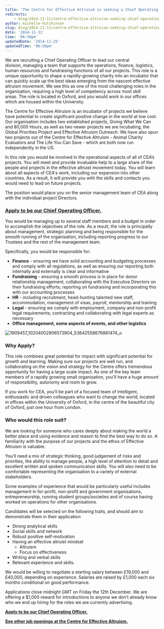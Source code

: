 ```yaml
---
title: 'The Centre for Effective Altruism is seeking a Chief Operating Officer'
redirects:
    - blog/2014-11-11/centre-effective-altruism-seeking-chief-operating-officer
author: michelle-hutchinson
slug: blog/2014-11-11/centre-effective-altruism-seeking-chief-operating-officer
date: '2014-11-11'
time: '06:50pm'
updatedDate: '2014-11-25'
updatedTime: '06:50pm'
---
```

We are recruiting a Chief Operating Officer to lead our central division, managing a team that supports the operations, finance, logistics, human resources and fundraising functions of all our projects. This role is a unique opportunity to shape a rapidly-growing charity into an incubator that can quickly scale up the best ideas emerging from the nascent effective altruism movement. We see this as one of the most challenging roles in the organisation, requiring a high level of competency across most skill areas. The role is located in Oxford, and you would work in our offices which are housed within the University.

The Centre for Effective Altruism is an incubator of projects we believe have potential to create significant positive change in the world at low cost. Our organisation includes two established projects, Giving What We Can and 80,000 Hours, as well as two newer projects we are incubating, the Global Priorities Project and Effective Altruism Outreach. We have also spun two projects out of the Centre for Effective Altruism - Animal Charity Evaluators and The Life You Can Save - which are both now run independently in the US.

In this role you would be involved in the operational aspects of all of CEA’s projects. You will meet and provide invaluable help to a large share of the people and projects in the effective altruist movement today. You will learn about all aspects of CEA's work, including our expansion into other countries. As a result, it will provide you with the skills and contacts you would need to lead on future projects.

The position would place you on the senior management team of CEA along with the individual project Directors.

### **[Apply to be our Chief Operating Officer.](https://docs.google.com/forms/d/1cv0BikO2MGmnkBWz9-euTFbqHO0Ttbn-iM_KA7i5zII/viewform)**

You would be managing up to several staff members and a budget in order to accomplish the objectives of the role. As a result, the role is principally about management, strategic planning and being responsible for the smooth running of the organisation, including reporting progress to our Trustees and the rest of the management team.

Specifically, you would be responsible for:

*   **Finance** - ensuring we have solid accounting and budgeting processes and comply with all regulations, as well as ensuring our reporting both internally and externally is clear and informative
*   **Fundraising** - ensuring a smooth process is in place for donor relationship management, collaborating with the Executive Directors on their fundraising efforts; reporting on fundraising and incorporating this with our accounting processes
*   **HR** - including recruitment, head-hunting talented new staff, accommodation, management of visas, payroll, mentorship and training
*   **Legal** - ensuring we comply with employment, company and non-profit legal requirements; contracting and collaborating with legal experts as necessary
*   **Office management, some aspects of events, and other logistics**

![1909457_10204002906573904_53642558676881474_o](https://centreforeffectivealtruism.org/wp-content/uploads/2014/02/1909457_10204002906573904_53642558676881474_o-1024x283.jpg)

### Why Apply?

This role combines great potential for impact with significant potential for growth and learning. Making sure our projects are well run, and collaborating on the vision and strategy for the Centre offers tremendous opportunity for having a large scale impact. As one of the key team members of a rapidly growing small organisation, you’ll have a huge amount of responsibility, autonomy and room to grow.

If you work for CEA, you’ll be part of a focused team of intelligent, enthusiastic and driven colleagues who want to change the world, located in offices within the University of Oxford, in the centre of the beautiful city of Oxford, just one hour from London.

### Who would this role suit?

We are looking for someone who cares deeply about making the world a better place and using evidence and reason to find the best way to do so. A familiarity with the purpose of our projects and the ethos of Effective Altruism is valuable.

You’ll need a mix of strategic thinking, good judgement of risks and priorities, the ability to manage people, a high level of attention to detail and excellent written and spoken communication skills. You will also need to be comfortable representing the organisation to a variety of external stakeholders.

Some examples of experience that would be particularly useful includes management in for-profit, non-profit and government organisations, entrepreneurship, running student groups/societies and of course having worked on operations for other organisations.

Candidates will be selected on the following traits, and should aim to demonstrate them in their application:

*   Strong analytical skills
*   Social skills and network
*   Robust positive self-motivation
*   Having an effective altruist mindset
    *   Altruism
    *   Focus on effectiveness
*   Writing and verbal skills
*   Relevant experience and skills.

We would be willing to negotiate a starting salary between £19,000 and £40,000, depending on experience. Salaries are raised by £1,000 each six months conditional on good performance.

Applications close midnight GMT on Friday the 12th December. We are offering a $1,000 reward for introductions to anyone we don’t already know who we end up hiring for the roles we are currently advertising.

**[Apply to be our Chief Operating Officer.](https://docs.google.com/forms/d/1cv0BikO2MGmnkBWz9-euTFbqHO0Ttbn-iM_KA7i5zII/viewform)**

[**See other job openings at the Centre for Effective Altruism.**](https://centreforeffectivealtruism.org/careers/)